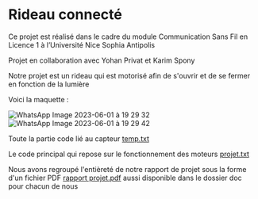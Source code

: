 # Rideau connecté
Ce projet est réalisé dans le cadre du module Communication Sans Fil en Licence 1 à l’Université
Nice Sophia Antipolis


Projet en collaboration avec Yohan Privat et Karim Spony







Notre projet est un rideau qui est motorisé afin de s'ouvrir et de se fermer en fonction de la lumière

Voici la maquette :


![WhatsApp Image 2023-06-01 à 19 29 32](https://github.com/Kapharim/Rideau-connect-e/assets/135322850/f6e95d89-1840-4d6d-803c-dd414f67cd98)
![WhatsApp Image 2023-06-01 à 19 29 42](https://github.com/Kapharim/Rideau-connect-e/assets/135322850/f8f0c551-262c-4a1c-8fad-c9ead8a233c2)




Toute la partie code lié au capteur
[temp.txt](https://github.com/Kapharim/Rideau-connect-e/files/11633983/temp.txt)


Le code principal qui repose sur le fonctionnement des moteurs
[projet.txt](https://github.com/Kapharim/Rideau-connect-e/files/11633984/projet.txt)


Nous avons regroupé l'entièreté de notre rapport de projet sous la forme d'un fichier PDF [rapport projet.pdf](https://github.com/Kapharim/Rideau-connect-e/files/11634032/rapport.projet.pdf) aussi disponible dans le dossier doc pour chacun de nous

